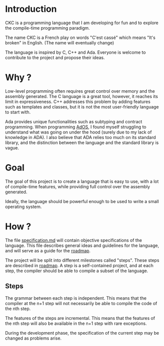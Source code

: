 # Introduction
CKC is a programming language that I am developing for fun and to explore the compile-time programming paradigm. 

The name CKC is a French play on words "C'est cassé" which means "It's broken" in English. (The name will eventually change)

The language is inspired by C, C++ and Ada. Everyone is welcome to contribute to the project and propose their ideas.


# Why ?
Low-level programming often requires great control over memory and the assembly generated. The C language is a great tool, however, it reaches its limit in expressiveness. C++ addresses this problem by adding features such as templates and classes, but it is not the most user-friendly language to start with.

Ada provides unique functionalities such as subtyping and contract programming. When programming [AdOS](https://github.com/Tbalta/AdOS), I found myself struggling to understand what was going on under the hood (surely due to my lack of knowledge in ADA). I also believe that ADA relies too much on its standard library, and the distinction between the language and the standard library is vague.


# Goal
The goal of this project is to create a language that is easy to use, with a lot of compile-time features, while providing full control over the assembly generated.

Ideally, the language should be powerful enough to be used to write a small operating system.

# How ?
The file [specification.md](specification.md) will contain objective specifications of the language. This file describes general ideas and guidelines for the language, and will serve as a guide for the [roadmap](roadmap.md).

The project will be split into different milestones called "steps". These steps are described in [roadmap](roadmap.md). A step is a self-contained project, and at each step, the compiler should be able to compile a subset of the language.

## Steps
The grammar between each step is independent. This means that the compiler at the n+1 step will not necessarily be able to compile the code of the nth step. 

The features of the steps are incremental. This means that the features of the nth step will also be available in the n+1 step with rare exceptions.

During the development phase, the specification of the current step may be changed as problems arise.



